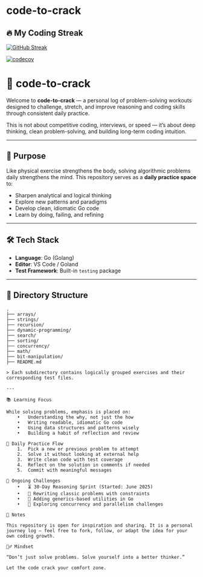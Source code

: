 # code-to-crack

## 🔥 My Coding Streak
[![GitHub Streak](https://streak-stats.demolab.com?user=Rama-Villuri&theme=tokyonight&hide_border=true)](https://git.io/streak-stats)

[![codecov](https://codecov.io/gh/Rama-Villuri/code-to-crack/branch/main/graph/badge.svg)](https://codecov.io/gh/Rama-Villuri/code-to-crack)

# 🧠 code-to-crack

Welcome to **code-to-crack** — a personal log of problem-solving workouts designed to challenge, stretch, and improve reasoning and coding skills through consistent daily practice.

This is not about competitive coding, interviews, or speed — it’s about deep thinking, clean problem-solving, and building long-term coding intuition.


---

## 🎯 Purpose

Like physical exercise strengthens the body, solving algorithmic problems daily strengthens the mind. This repository serves as a **daily practice space** to:

- Sharpen analytical and logical thinking
- Explore new patterns and paradigms
- Develop clean, idiomatic Go code
- Learn by doing, failing, and refining


---

## 🛠 Tech Stack

- **Language**: Go (Golang)
- **Editor**: VS Code / Goland
- **Test Framework**: Built-in `testing` package

---

## 📂 Directory Structure

```text
.
├── arrays/
├── strings/
├── recursion/
├── dynamic-programming/
├── search/
├── sorting/
├── concurrency/
├── math/
├── bit-manipulation/
├── README.md

> Each subdirectory contains logically grouped exercises and their corresponding test files.

---

📚 Learning Focus

While solving problems, emphasis is placed on:
	•	Understanding the why, not just the how
	•	Writing readable, idiomatic Go code
	•	Using data structures and patterns wisely
	•	Building a habit of reflection and review

🔄 Daily Practice Flow
	1.	Pick a new or previous problem to attempt
	2.	Solve it without looking at external help
	3.	Write clean code with test coverage
	4.	Reflect on the solution in comments if needed
	5.	Commit with meaningful messages

🚧 Ongoing Challenges
	•	⏳ 30-Day Reasoning Sprint (Started: June 2025)
	•	🧠 Rewriting classic problems with constraints
	•	🧪 Adding generics-based utilities in Go
	•	🌱 Exploring concurrency and parallelism challenges

📎 Notes

This repository is open for inspiration and sharing. It is a personal journey log — feel free to fork, follow, or adapt the idea for your own coding growth.

🧘‍♂️ Mindset

“Don’t just solve problems. Solve yourself into a better thinker.”

Let the code crack your comfort zone.

